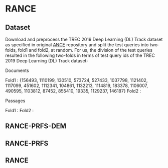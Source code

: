 # RANCE

## Dataset

Download and preprocess the TREC 2019 Deep Learning (DL) Track dataset as specified in original [ANCE](https://github.com/microsoft/ANCE) repository and split the test queries into two-folds, fold1 and fold2, at random. For us, the division of the test queries resulted in the following two-folds in terms of test query ids of the TREC 2019 Deep Learning (DL) Track dataset-

Documents

Fold1 : {156493, 1110199, 130510, 573724, 527433, 1037798, 1121402, 1117099, 451602, 1112341, 104861, 1132213, 1114819, 183378, 1106007, 490595, 1103812, 87452, 855410, 19335, 1129237, 146187}
Fold2 : 

Passages

Fold1 : 
Fold2 : 

## RANCE-PRFS-DEM

## RANCE-PRFS

## RANCE

